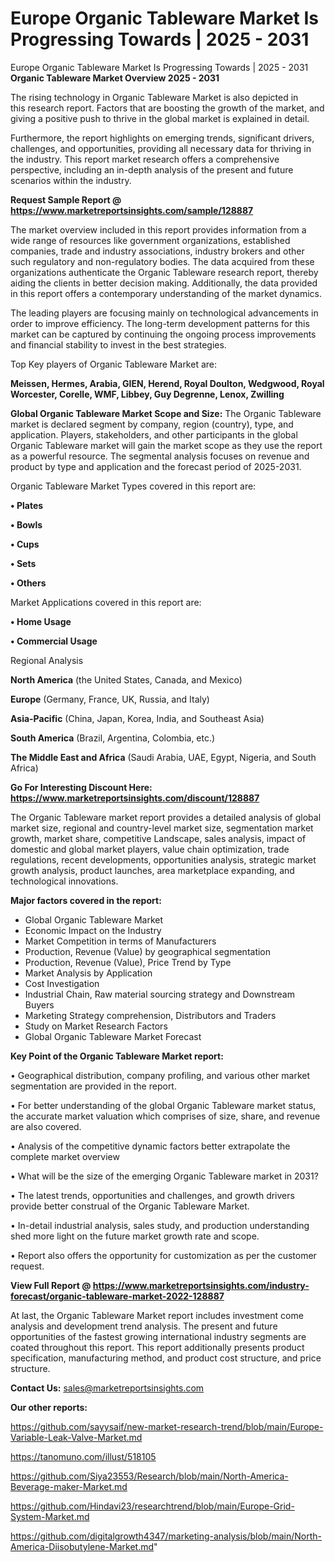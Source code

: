 # Europe Organic Tableware Market Is Progressing Towards | 2025 - 2031
Europe Organic Tableware Market Is Progressing Towards | 2025 - 2031
<Strong> Organic Tableware Market Overview 2025 - 2031</strong>

The rising technology in Organic Tableware Market is also depicted in this research report. Factors that are boosting the growth of the market, and giving a positive push to thrive in the global market is explained in detail.

Furthermore, the report highlights on emerging trends, significant drivers, challenges, and opportunities, providing all necessary data for thriving in the industry. This report market research offers a comprehensive perspective, including an in-depth analysis of the present and future scenarios within the industry.

<strong>Request Sample Report @ <a href=https://www.marketreportsinsights.com/sample/128887>https://www.marketreportsinsights.com/sample/128887</a></strong>

The market overview included in this report provides information from a wide range of resources like government organizations, established companies, trade and industry associations, industry brokers and other such regulatory and non-regulatory bodies. The data acquired from these organizations authenticate the Organic Tableware research report, thereby aiding the clients in better decision making. Additionally, the data provided in this report offers a contemporary understanding of the market dynamics.

The leading players are focusing mainly on technological advancements in order to improve efficiency. The long-term development patterns for this market can be captured by continuing the ongoing process improvements and financial stability to invest in the best strategies.

Top Key players of Organic Tableware Market are:

<strong>Meissen, Hermes, Arabia, GIEN, Herend, Royal Doulton, Wedgwood, Royal Worcester, Corelle, WMF, Libbey, Guy Degrenne, Lenox, Zwilling</strong>

<strong><b>Global Organic Tableware Market Scope and Size:</b></strong>
The Organic Tableware market is declared segment by company, region (country), type, and application. Players, stakeholders, and other participants in the global Organic Tableware market will gain the market scope as they use the report as a powerful resource. The segmental analysis focuses on revenue and product by type and application and the forecast period of 2025-2031.

Organic Tableware Market Types covered in this report are:

<strong>• Plates

• Bowls

• Cups

• Sets

• Others</strong>

Market Applications covered in this report are:

<strong>• Home Usage

• Commercial Usage</strong> 

Regional Analysis

<strong>North America</strong> (the United States, Canada, and Mexico)

<strong>Europe</strong> (Germany, France, UK, Russia, and Italy)

<strong>Asia-Pacific</strong> (China, Japan, Korea, India, and Southeast Asia)

<strong>South America</strong> (Brazil, Argentina, Colombia, etc.)

<strong>The Middle East and Africa</strong> (Saudi Arabia, UAE, Egypt, Nigeria, and South Africa)

<strong>Go For Interesting Discount Here: <a href=https://www.marketreportsinsights.com/discount/128887>https://www.marketreportsinsights.com/discount/128887</a></strong>

The Organic Tableware market report provides a detailed analysis of global market size, regional and country-level market size, segmentation market growth, market share, competitive Landscape, sales analysis, impact of domestic and global market players, value chain optimization, trade regulations, recent developments, opportunities analysis, strategic market growth analysis, product launches, area marketplace expanding, and technological innovations.

<strong><b>Major factors covered in the report:</b></strong>
<ul>
  <li>Global Organic Tableware Market </li>
  <li>Economic Impact on the Industry</li>
  <li>Market Competition in terms of Manufacturers</li>
  <li>Production, Revenue (Value) by geographical segmentation</li>
  <li>Production, Revenue (Value), Price Trend by Type</li>
  <li>Market Analysis by Application</li>
  <li>Cost Investigation</li>
  <li>Industrial Chain, Raw material sourcing strategy and Downstream Buyers</li>
  <li>Marketing Strategy comprehension, Distributors and Traders</li>
  <li>Study on Market Research Factors</li>
  <li>Global Organic Tableware Market Forecast</li>
</ul>

<strong><b>Key Point of the Organic Tableware Market report:</b></strong>

• Geographical distribution, company profiling, and various other market segmentation are provided in the report.

• For better understanding of the global Organic Tableware market status, the accurate market valuation which comprises of size, share, and revenue are also covered.

• Analysis of the competitive dynamic factors better extrapolate the complete market overview

• What will be the size of the emerging Organic Tableware market in 2031?

• The latest trends, opportunities and challenges, and growth drivers provide better construal of the Organic Tableware Market.

• In-detail industrial analysis, sales study, and production understanding shed more light on the future market growth rate and scope.

• Report also offers the opportunity for customization as per the customer request.

<strong><b>View Full Report @ <a href=https://www.marketreportsinsights.com/industry-forecast/organic-tableware-market-2022-128887>https://www.marketreportsinsights.com/industry-forecast/organic-tableware-market-2022-128887</a></b></strong>


At last, the Organic Tableware Market report includes investment come analysis and development trend analysis. The present and future opportunities of the fastest growing international industry segments are coated throughout this report. This report additionally presents product specification, manufacturing method, and product cost structure, and price structure.

<strong>Contact Us:</strong>
sales@marketreportsinsights.com

<strong>Our other reports:</strong>

<a href=https://github.com/sayysaif/new-market-research-trend/blob/main/Europe-Variable-Leak-Valve-Market.md>https://github.com/sayysaif/new-market-research-trend/blob/main/Europe-Variable-Leak-Valve-Market.md</a>

<a href=https://tanomuno.com/illust/518105>https://tanomuno.com/illust/518105</a>

<a href=https://github.com/Siya23553/Research/blob/main/North-America-Beverage-maker-Market.md>https://github.com/Siya23553/Research/blob/main/North-America-Beverage-maker-Market.md</a>

<a href=https://github.com/Hindavi23/researchtrend/blob/main/Europe-Grid-System-Market.md>https://github.com/Hindavi23/researchtrend/blob/main/Europe-Grid-System-Market.md</a>

<a href=https://github.com/digitalgrowth4347/marketing-analysis/blob/main/North-America-Diisobutylene-Market.md>https://github.com/digitalgrowth4347/marketing-analysis/blob/main/North-America-Diisobutylene-Market.md</a>"

